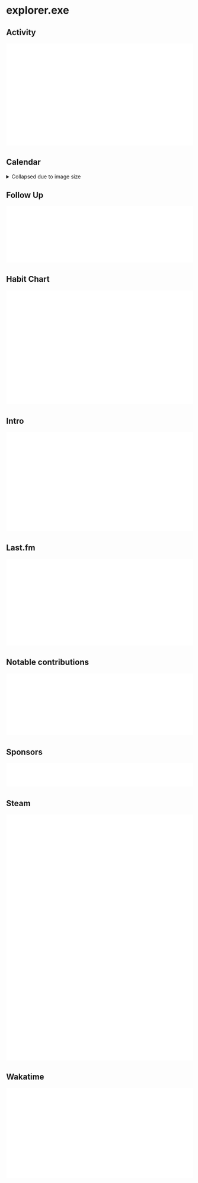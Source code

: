 # explorer.exe

## Activity

![GitHub Activities](activity.svg)

## Calendar

<details>
<summary>Collapsed due to image size</summary>

![GitHub Calendar](calendar.svg)

</details>

## Follow Up

![GitHub Followup](followupuser.svg)

## Habit Chart

![GitHub Habitchart](habitchart.svg)

## Intro

![GitHub Intro](intro.svg)

## Last.fm

![GitHub Lastfm](lastfm.svg)

## Notable contributions

![Notable contributions](notablecontrib.svg)

## Sponsors

![GitHub Sponsors](sponsors.svg)

## Steam

![GitHub Steam](steam.svg)

## Wakatime

![GitHub Wakatime](wakatime.svg)
